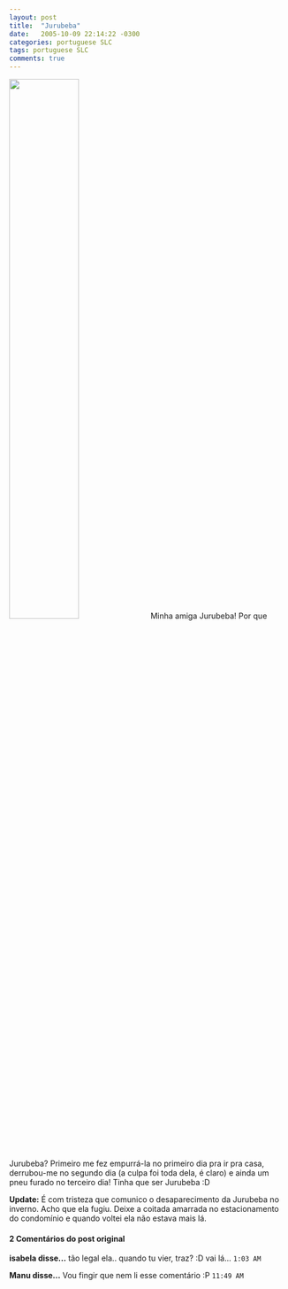 ```yaml
---
layout: post
title:  "Jurubeba"
date:   2005-10-09 22:14:22 -0300
categories: portuguese SLC
tags: portuguese SLC
comments: true
---
```

<img class="image left-image" src="/blog/images/jurubeba.jpg" width="50%">
Minha amiga Jurubeba! Por que Jurubeba? Primeiro me fez empurrá-la no primeiro dia pra ir pra casa, derrubou-me no segundo dia (a culpa foi toda dela, é claro) e ainda um pneu furado no terceiro dia! Tinha que ser Jurubeba :D


**Update:** É com tristeza que comunico o desaparecimento da Jurubeba no inverno. Acho que ela fugiu. Deixe a coitada amarrada no estacionamento do condomínio e quando voltei ela não estava mais lá.


#### 2 Comentários do post original

**isabela disse...**
tão legal ela.. quando tu vier, traz? :D vai lá... `1:03 AM`  
 
**Manu disse...**
Vou fingir que nem li esse comentário :P  `11:49 AM`  
